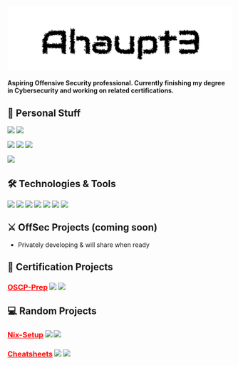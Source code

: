 <p align=center><img src=name.svg></p>

#### Aspiring Offensive Security professional. Currently finishing my degree in Cybersecurity and working on related certifications.

## :robot: Personal Stuff

[![](https://img.shields.io/badge/Website-HauptSec.xyz-informational?style=flat&logo=ubuntu&logoColor=white&color=ff0000)](https://hauptsec.xyz)
[![](https://img.shields.io/website?down_color=ff0000&down_message=Down&label=Status&up_color=00ff00&up_message=Up&url=https%3A%2F%2FHauptSec.xyz)](https://hauptsec.xyz)

[![](https://img.shields.io/github/followers/Ahaupt3?label=Followers&style=flat&logo=github&logoColor=white&color=ff0000)](https://github.com/Ahaupt3?tab=followers)
![](https://img.shields.io/github/stars/Ahaupt3?color=ff0000&label=Stars&logo=github)
[![](https://img.shields.io/badge/Twitter-Ahaupt3-informational?style=flat&logo=twitter&logoColor=white&color=ff0000)](https://twitter.com/ahaupt3)

![](http://www.hackthebox.eu/badge/image/137066)

## :hammer_and_wrench: Technologies & Tools

[![](https://img.shields.io/badge/OS-Ubuntu-informational?style=flat&logo=ubuntu&logoColor=white&color=ff0000)](https://ubuntu.com/)
[![](https://img.shields.io/badge/Editor-VS_Code-informational?style=flat&logo=visual-studio-code&logoColor=white&color=ff0000)](https://code.visualstudio.com/)
[![](https://img.shields.io/badge/Shell-Zsh-informational?style=plastic&logo=shell&logoColor=white&color=ff0000)](https://ohmyz.sh/)
[![](https://img.shields.io/badge/Code-Ruby-informational?style=flat&logo=ruby&logoColor=white&color=ff0000)](https://www.ruby-lang.org/en/)
[![](https://img.shields.io/badge/Code-Python-informational?style=flat&logo=python&logoColor=white&color=ff0000)](https://www.python.org/)
[![](https://img.shields.io/badge/Code-Golang-informational?style=flat&logo=go&logoColor=white&color=ff0000)](https://golang.org/)
[![](https://img.shields.io/badge/Code-Vue-informational?style=flat&logo=vue.js&logoColor=white&color=ff0000)](https://vuejs.org/)

## :crossed_swords: OffSec Projects (coming soon)

- Privately developing & will share when ready

## :memo: Certification Projects

### <a href="https://github.com/Ahaupt3/OSCP-Prep" style="color:#ff0000">OSCP-Prep</a> [![](https://img.shields.io/github/stars/Ahaupt3/OSCP-Prep?color=ff0000&label=Stars&logo=github&style=plastic)](https://github.com/Ahaupt3/OSCP-Prep/stargazers) [![](https://img.shields.io/github/last-commit/Ahaupt3/OSCP-Prep?color=ff0000&label=Latest%20Commit&logo=github&style=plastic)](https://github.com/Ahaupt3/OSCP-Prep/commits/main)

## :computer: Random Projects

### <a href="https://github.com/Ahaupt3/Nix-Setup" style="color:#ff0000">Nix-Setup</a> [![](https://img.shields.io/github/stars/Ahaupt3/Nix-Setup?color=ff0000&label=Stars&logo=github&style=plastic)](https://github.com/Ahaupt3/Nix-Setup/stargazers) [![](https://img.shields.io/github/last-commit/Ahaupt3/Nix-Setup?color=ff0000&label=Latest%20Commit&logo=github&style=plastic)](https://github.com/Ahaupt3/Nix-Setup/commits/main)

### <a href="https://github.com/Ahaupt3/Cheatsheets" style="color:#ff0000">Cheatsheets</a> [![](https://img.shields.io/github/stars/Ahaupt3/Nix-Setup?color=ff0000&label=Stars&logo=github&style=plastic)](https://github.com/Ahaupt3/Cheatsheets/stargazers) [![](https://img.shields.io/github/last-commit/Ahaupt3/Cheatsheets?color=ff0000&label=Latest%20Commit&logo=github&style=plastic)](https://github.com/Ahaupt3/Cheatsheets/commits/main)
